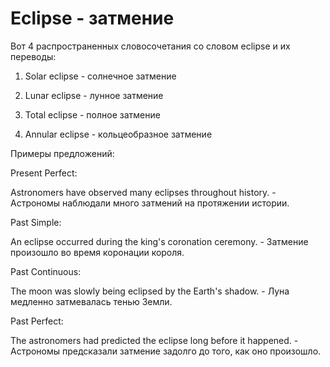 # Eclipse - затмение

Вот 4 распространенных словосочетания со словом eclipse и их переводы:

1. Solar eclipse - солнечное затмение

2. Lunar eclipse - лунное затмение

3. Total eclipse - полное затмение

4. Annular eclipse - кольцеобразное затмение

Примеры предложений:

Present Perfect:

Astronomers have observed many eclipses throughout history. - Астрономы наблюдали много затмений на протяжении истории.

Past Simple:

An eclipse occurred during the king's coronation ceremony. - Затмение произошло во время коронации короля.

Past Continuous:

The moon was slowly being eclipsed by the Earth's shadow. - Луна медленно затмевалась тенью Земли.

Past Perfect:

The astronomers had predicted the eclipse long before it happened. - Астрономы предсказали затмение задолго до того, как оно произошло.
